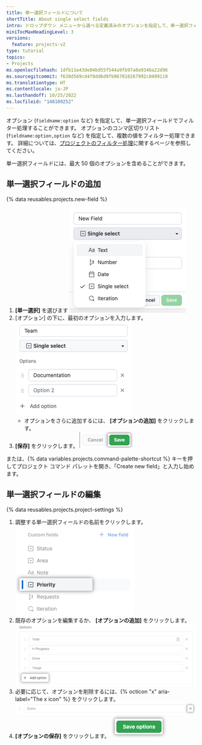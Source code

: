 ```yaml
---
title: 単一選択フィールドについて
shortTitle: About single select fields
intro: ドロップダウン メニューから選べる定義済みのオプションを指定して、単一選択フィールドを作成できます。
miniTocMaxHeadingLevel: 3
versions:
  feature: projects-v2
type: tutorial
topics:
- Projects
ms.openlocfilehash: 1dfb11e43de04bd55f544a9fb97a0a9346a22d96
ms.sourcegitcommit: f638d569cd4f0dd6d0fb967818267992c0499110
ms.translationtype: HT
ms.contentlocale: ja-JP
ms.lasthandoff: 10/25/2022
ms.locfileid: "148109252"
---
```

オプション (`fieldname:option` など) を指定して、単一選択フィールドでフィルター処理することができます。 オプションのコンマ区切りリスト (`fieldname:option,option` など) を指定して、複数の値をフィルター処理できます。 詳細については、[プロジェクトのフィルター処理](/issues/planning-and-tracking-with-projects/customizing-views-in-your-project/filtering-projects)に関するページを参照してください。

単一選択フィールドには、最大 50 個のオプションを含めることができます。 

## 単一選択フィールドの追加

{% data reusables.projects.new-field %}
1. **[単一選択]** を選びます
   ![[単一選択] オプションを示すスクリーンショット](/assets/images/help/projects-v2/new-field-single-select.png)
1. [オプション] の下に、最初のオプションを入力します。
   ![単一選択オプションを示すスクリーンショット](/assets/images/help/projects-v2/single-select-create-with-options.png)
   - オプションをさらに追加するには、 **[オプションの追加]** をクリックします。
1. **[保存]** をクリックします。
   ![[保存] ボタンを示すスクリーンショット](/assets/images/help/projects-v2/new-field-save.png)

または、{% data variables.projects.command-palette-shortcut %} キーを押してプロジェクト コマンド パレットを開き、「Create new field」と入力し始めます。

## 単一選択フィールドの編集

{% data reusables.projects.project-settings %}
1. 調整する単一選択フィールドの名前をクリックします。
   ![単一選択フィールドを示すスクリーンショット](/assets/images/help/projects-v2/select-single-select.png)
1. 既存のオプションを編集するか、 **[オプションの追加]** をクリックします。
   ![単一選択オプションを示すスクリーンショット](/assets/images/help/projects-v2/single-select-edit-options.png)
1. 必要に応じて、オプションを削除するには、{% octicon "x" aria-label="The x icon" %} をクリックします。
   ![削除ボタンを示すスクリーンショット](/assets/images/help/projects-v2/single-select-delete.png)
1. **[オプションの保存]** をクリックします。
   ![保存ボタンを示すスクリーンショット](/assets/images/help/projects-v2/save-options.png)
